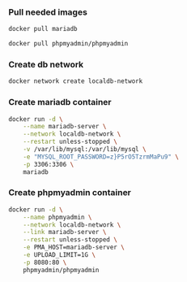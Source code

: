 

### Pull needed images
``` bash
docker pull mariadb
```

``` bash
docker pull phpmyadmin/phpmyadmin
```



### Create db network
```bash
docker network create localdb-network
```

### Create mariadb container
``` bash
docker run -d \
	--name mariadb-server \
	--network localdb-network \
	--restart unless-stopped \
	-v /var/lib/mysql:/var/lib/mysql \
	-e "MYSQL_ROOT_PASSWORD=z}P5rO5TzrmMaPu9" \
	-p 3306:3306 \
	mariadb
```


### Create phpmyadmin container
```bash
docker run -d \
    --name phpmyadmin \
    --network localdb-network \
    --link mariadb-server \
    --restart unless-stopped \
    -e PMA_HOST=mariadb-server \
    -e UPLOAD_LIMIT=1G \
    -p 8080:80 \
    phpmyadmin/phpmyadmin
```